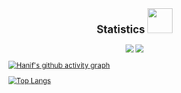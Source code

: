 <h2 align="center">
  Statistics
  <img src="https://media.giphy.com/media/kH6CqYiquZawmU1HI6/giphy.gif" width="50">
</h3>

<p align="center">
    <img src="https://streak-stats.demolab.com/?user=hanifhefaz&theme=monokai-metallian&hide_border=false"/>
    <img src="https://github-readme-stats.vercel.app/api?username=hanifhefaz&show_icons=true&theme=onedark"/>
</p>

[![Hanif's github activity graph](https://activity-graph.herokuapp.com/graph?username=hanifhefaz&bg_color=1F222E&color=F8D866&line=F85D7F&point=FFFFFF&hide_border=true)](https://github.com/hanifhefaz/github-readme-activity-graph)

[![Top Langs](https://github-readme-stats.vercel.app/api/top-langs/?username=hanifhefaz&bg_color=1F222E&color=F8D866&line=F85D7F&point=FFFFFF&hide_border=true&width=100)](https://github.com/hanifhefaz/github-readme-stats)
